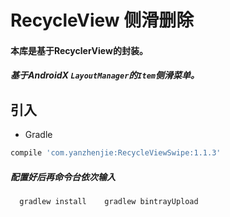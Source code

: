 # RecycleView 侧滑删除
#### 本库是基于RecyclerView的封装。
##### 基于AndroidX `LayoutManager`的`Item`侧滑菜单。
## 引入
* Gradle
```groovy
compile 'com.yanzhenjie:RecycleViewSwipe:1.1.3'
```
##### 配置好后再命令台依次输入
      gradlew install    gradlew bintrayUpload